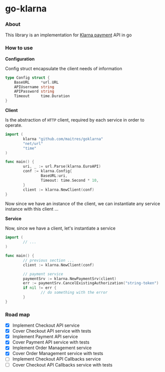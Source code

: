 # go-klarna


### About

This library is an implementation for [Klarna payment](https://developers.klarna.com/api/) API in go

### How to use

**Configuration**

Config struct encapsulate the client needs of information

```go
type Config struct {
	BaseURL     *url.URL
	APIUsername string
	APIPassword string
	Timeout     time.Duration
}
```

**Client**

Is the abstraction of `HTTP` client, required by each service in order to operate.

```go
import (
        klarna "github.com/maitres/goklarna"
        "net/url"
        "time"
)

func main() {
        uri, _ := url.Parse(klarna.EuroAPI)
        conf := klarna.Config{
                BaseURL:uri,
                Timeout: time.Second * 10,
        }
        client := klarna.NewClient(conf)
}
```

Now since we have an instance of the client, we can instantiate any service instance with this client ...

**Service**

Now, since we have a client, let's instantiate a service
```go
import (
        // ...
)

func main() {
        // previous section ...
        client := klarna.NewClient(conf)

        // payment service
        paymentSrv := klarna.NewPaymentSrv(client)
        err := paymentSrv.CancelExistingAuthorization("string-token")
        if nil != err {
                // do something with the error
        }
}
```

### Road map
- [x] Implement Checkout API service
- [x] Cover Checkout API service with tests
- [x] Implement Payment API service
- [x] Cover Payment API service with tests
- [x] Implement Order Management service
- [x] Cover Order Management service with tests
- [ ] Implement Checkout API Callbacks service
- [ ] Cover Checkout API Callbacks service with tests
